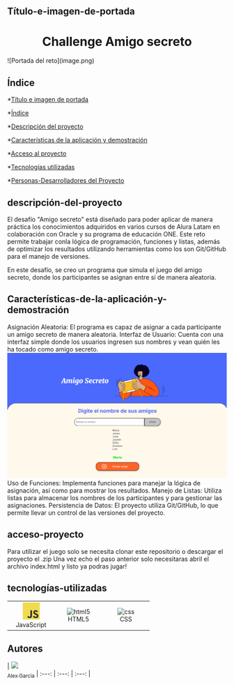 ## Título-e-imagen-de-portada

<h1 align="center"> Challenge Amigo secreto </h1>
![Portada del reto](image.png)

## Índice

\*[Título e imagen de portada](#Título-e-imagen-de-portada)

\*[Índice](#índice)

\*[Descripción del proyecto](#descripción-del-proyecto)

\*[Características de la aplicación y demostración](#Características-de-la-aplicación-y-demostración)

\*[Acceso al proyecto](#acceso-proyecto)

\*[Tecnologías utilizadas](#tecnologías-utilizadas)

\*[Personas-Desarrolladores del Proyecto](#Autores)

## descripción-del-proyecto

El desafío "Amigo secreto" está diseñado para poder aplicar de manera práctica los conocimientos adquiridos en varios cursos de Alura Latam en colaboración con Oracle y su programa de educación ONE. Este reto permite trabajar conla lógica de programación, funciones y listas, además de optimizar los resultados utilizando herramientas como los son Git/GitHub para el manejo de versiones.

En este desafío, se creo un programa que simula el juego del amigo secreto, donde los participantes se asignan entre sí de manera aleatoria.

## Características-de-la-aplicación-y-demostración

Asignación Aleatoria: El programa es capaz de asignar a cada participante un amigo secreto de manera aleatoria.
Interfaz de Usuario: Cuenta con una interfaz simple donde los usuarios ingresen sus nombres y vean quién les ha tocado como amigo secreto.
![Interfaz del juego del amigo secreto](image-2.png)
Uso de Funciones: Implementa funciones para manejar la lógica de asignación, así como para mostrar los resultados.
Manejo de Listas: Utiliza listas para almacenar los nombres de los participantes y para gestionar las asignaciones.
Persistencia de Datos: El proyecto utiliza Git/GitHub, lo que permite llevar un control de las versiones del proyecto.

## acceso-proyecto

Para utilizar el juego solo se necesita clonar este repositorio o descargar el proyecto el .zip
Una vez echo el paso anterior solo necesitaras abril el archivo index.html y listo ya podras jugar!

## tecnologías-utilizadas

 <table>
      <tr>
        <td align="center" width="95">
            <img src="https://raw.githubusercontent.com/devicons/devicon/master/icons/javascript/javascript-original.svg"
                alt="javascript" width="40" height="40" />
            <br>JavaScript
        </td>
         <td align="center" width="95">
            <img src="https://www.vectorlogo.zone/logos/w3_html5/w3_html5-icon.svg" alt="html5" width="40" height="40" />
            <br>HTML5
        </td>
         <td align="center" width="95">
            <img src="https://www.vectorlogo.zone/logos/w3_css/w3_css-official.svg" alt="css" width="40" height="40" />
            <br>CSS
        </td>
      </tr>
 </table>
 
## Autores

| [<img src="https://avatars.githubusercontent.com/u/105954153?v=4" width=115><br><sub>Alex Garcia</sub>](https://github.com/Alex-Gar)
| :---: | :---: | :---: |
